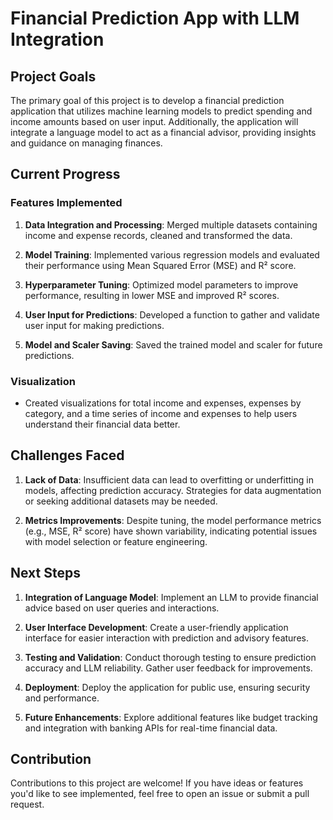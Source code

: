 # Financial Prediction App with LLM Integration

## Project Goals

The primary goal of this project is to develop a financial prediction application that utilizes machine learning models to predict spending and income amounts based on user input. Additionally, the application will integrate a language model to act as a financial advisor, providing insights and guidance on managing finances.

## Current Progress

### Features Implemented

1. **Data Integration and Processing**: Merged multiple datasets containing income and expense records, cleaned and transformed the data.
    
2. **Model Training**: Implemented various regression models and evaluated their performance using Mean Squared Error (MSE) and R² score.
    
3. **Hyperparameter Tuning**: Optimized model parameters to improve performance, resulting in lower MSE and improved R² scores.
    
4. **User Input for Predictions**: Developed a function to gather and validate user input for making predictions.
    
5. **Model and Scaler Saving**: Saved the trained model and scaler for future predictions.
    

### Visualization

- Created visualizations for total income and expenses, expenses by category, and a time series of income and expenses to help users understand their financial data better.

## Challenges Faced

1. **Lack of Data**: Insufficient data can lead to overfitting or underfitting in models, affecting prediction accuracy. Strategies for data augmentation or seeking additional datasets may be needed.
    
2. **Metrics Improvements**: Despite tuning, the model performance metrics (e.g., MSE, R² score) have shown variability, indicating potential issues with model selection or feature engineering.
    

## Next Steps

1. **Integration of Language Model**: Implement an LLM to provide financial advice based on user queries and interactions.
    
2. **User Interface Development**: Create a user-friendly application interface for easier interaction with prediction and advisory features.
    
3. **Testing and Validation**: Conduct thorough testing to ensure prediction accuracy and LLM reliability. Gather user feedback for improvements.
    
4. **Deployment**: Deploy the application for public use, ensuring security and performance.
    
5. **Future Enhancements**: Explore additional features like budget tracking and integration with banking APIs for real-time financial data.
    

## Contribution

Contributions to this project are welcome! If you have ideas or features you'd like to see implemented, feel free to open an issue or submit a pull request.
